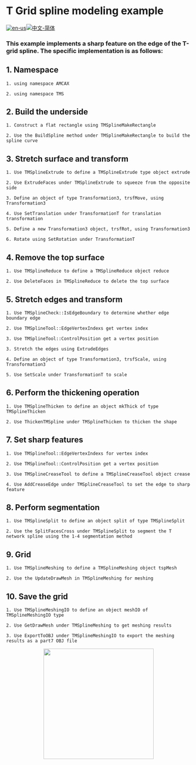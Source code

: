 # T Grid spline modeling example

[![en-us](https://img.shields.io/badge/en-us-yellow.svg)](./README.md)[![中文-简体](https://img.shields.io/badge/%E4%B8%AD%E6%96%87-%E7%AE%80%E4%BD%93-red.svg)](./README.zh_cn.md)

### This example implements a sharp feature on the edge of the T-grid spline. The specific implementation is as follows:


## 1. Namespace

	1. using namespace AMCAX

	2. using namespace TMS

## 2. Build the underside

	1. Construct a flat rectangle using TMSplineMakeRectangle

	2. Use the BuildSpline method under TMSplineMakeRectangle to build the spline curve

## 3. Stretch surface and transform

	1. Use TMSplineExtrude to define a TMSplineExtrude type object extrude

	2. Use ExtrudeFaces under TMSplineExtrude to squeeze from the opposite side

	3. Define an object of type Transformation3, trsfMove, using Transformation3

	4. Use SetTranslation under TransformationT for translation transformation

	5. Define a new Transformation3 object, trsfRot, using Transformation3

	6. Rotate using SetRotation under TransformationT

## 4. Remove the top surface

	1. Use TMSplineReduce to define a TMSplineReduce object reduce

	2. Use DeleteFaces in TMSplineReduce to delete the top surface

## 5. Stretch edges and transform

	1. Use TMSplineCheck::IsEdgeBoundary to determine whether edge boundary edge

	2. Use TMSplineTool::EdgeVertexIndexs get vertex index

	3. Use TMSplineTool::ControlPosition get a vertex position

	3. Stretch the edges using ExtrudeEdges

	4. Define an object of type Transformation3, trsfScale, using Transformation3

	5. Use SetScale under TransformationT to scale

## 6. Perform the thickening operation

	1. Use TMSplineThicken to define an object mkThick of type TMSplineThicken

	2. Use ThickenTMSpline under TMSplineThicken to thicken the shape

## 7. Set sharp features

	1. Use TMSplineTool::EdgeVertexIndexs for vertex index

	2. Use TMSplineTool::ControlPosition get a vertex position

	3. Use TMSplineCreaseTool to define a TMSplineCreaseTool object crease

	4. Use AddCreaseEdge under TMSplineCreaseTool to set the edge to sharp feature

## 8. Perform segmentation

	1. Use TMSplineSplit to define an object split of type TMSplineSplit

	2. Use the SplitFacesCross under TMSplineSplit to segment the T network spline using the 1-4 segmentation method


## 9. Grid

	1. Use TMSplineMeshing to define a TMSplineMeshing object tspMesh

	2. Use the UpdateDrawMesh in TMSplineMeshing for meshing


## 10. Save the grid

	1. Use TMSplineMeshingIO to define an object meshIO of TMSplineMeshingIO type

	2. Use GetDrawMesh under TMSplineMeshing to get meshing results

	3. Use ExportToOBJ under TMSplineMeshingIO to export the meshing results as a part7 OBJ file

<div align = center><img src="https://img2.imgtp.com/2024/05/16/VxZLyqki.png" width="300" height="300">
